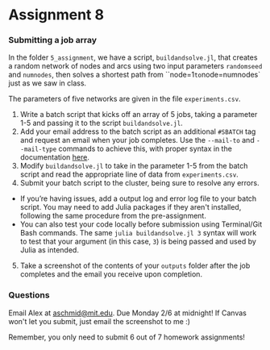 # Assignment 8

### Submitting a job array

In the folder `5_assignment`, we have a script, `buildandsolve.jl`, that creates a random network of nodes and arcs using two input parameters `randomseed` and `numnodes`, then solves a shortest path from ``node=1` to `node=numnodes` just as we saw in class. 

The parameters of five networks are given in the file `experiments.csv`. 

1. Write a batch script that kicks off an array of 5 jobs, taking a parameter 1-5 and passing it to the script `buildandsolve.jl`. 
2. Add your email address to the batch script as an additional `#SBATCH` tag and request an email when your job completes. Use the `--mail-to` and `--mail-type` commands to achieve this, with proper syntax in the documentation [here](https://slurm.schedmd.com/sbatch.html).
3. Modify `buildandsolve.jl` to take in the parameter 1-5 from the batch script and read the appropriate line of data from `experiments.csv`. 
4. Submit your batch script to the cluster, being sure to resolve any errors. 
 - If you’re having issues, add a output log and error log file to your batch script. You may need to add Julia packages if they aren't installed, following the same procedure from the pre-assignment. 
 - You can also test your code locally before submission using Terminal/Git Bash commands. The same `julia buildandsolve.jl 3` syntax will work to test that your argument (in this case, `3`) is being passed and used by Julia as intended. 
5. Take a screenshot of the contents of your `outputs` folder after the job completes and the email you receive upon completion.

### Questions
Email Alex at aschmid@mit.edu. Due Monday 2/6 at midnight! If Canvas won't let you submit, just email the screenshot to me :) 

Remember, you only need to submit 6 out of 7 homework assignments! 